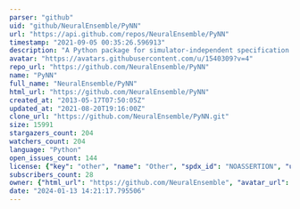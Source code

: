 ```yaml
---
parser: "github"
uid: "github/NeuralEnsemble/PyNN"
url: "https://api.github.com/repos/NeuralEnsemble/PyNN"
timestamp: "2021-09-05 00:35:26.596913"
description: "A Python package for simulator-independent specification of neuronal network models."
avatar: "https://avatars.githubusercontent.com/u/1540309?v=4"
repo_url: "https://github.com/NeuralEnsemble/PyNN"
name: "PyNN"
full_name: "NeuralEnsemble/PyNN"
html_url: "https://github.com/NeuralEnsemble/PyNN"
created_at: "2013-05-17T07:50:05Z"
updated_at: "2021-08-20T19:16:00Z"
clone_url: "https://github.com/NeuralEnsemble/PyNN.git"
size: 15991
stargazers_count: 204
watchers_count: 204
language: "Python"
open_issues_count: 144
license: {"key": "other", "name": "Other", "spdx_id": "NOASSERTION", "url": null, "node_id": "MDc6TGljZW5zZTA="}
subscribers_count: 28
owner: {"html_url": "https://github.com/NeuralEnsemble", "avatar_url": "https://avatars.githubusercontent.com/u/1540309?v=4", "login": "NeuralEnsemble", "type": "Organization"}
date: "2024-01-13 14:21:17.795506"
---
```

